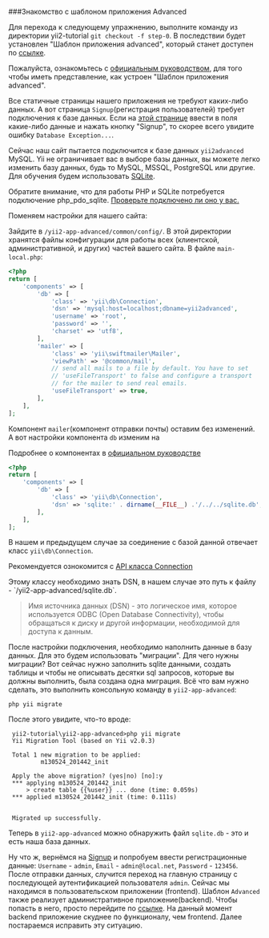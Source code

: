 ###Знакомство с шаблоном приложения Advanced

Для перехода к следующему упражнению, выполните команду из директории yii2-tutorial
`git checkout -f step-0`. В последствии будет установлен "Шаблон приложения advanced", который станет доступен по 
<a href="/yii2-app-advanced/frontend/web/" target="_blank">ссылке</a>.

<p class="alert alert-info">
Пожалуйста, ознакомьтесь с <a href="https://github.com/yiisoft/yii2/blob/master/docs/guide-ru/tutorial-advanced-app.md" target="_blank">
официальным руководством</a>, для того чтобы иметь представление, как устроен "Шаблон приложения advanced".
</p>

Все статичные страницы нашего приложения не требуют каких-либо данных. А вот страница `Signup`(регистрация пользователей)
требует подключения к базе данных. Если на <a href="http://localhost:9000/yii2-app-advanced/frontend/web/index.php?r=site%2Fsignup" target="_blank">
этой странице</a> ввести в поля какие-либо данные и нажать кнопку "Signup", то скорее всего увидите ошибку `Database Exception...`.

Сейчас наш сайт пытается подключится к базе данных `yii2advanced` MySQL. Yii не ограничивает вас в выборе базы данных, вы
можете легко изменить базу данных, будь то MySQL, MSSQL, PostgreSQL или другие. Для обучения будем использовать
<a href="https://ru.wikipedia.org/wiki/SQLite" target="_blank">SQLite</a>.
<p class="alert alert-warning">Обратите внимание, что для работы PHP и SQLite потребуется подключение php_pdo_sqlite.
<a href="/scripts/helpers/check.php" target="_blank">Проверьте подключено ли оно у вас.</a>
</p>

Поменяем настройки для нашего сайта:

Зайдите в `/yii2-app-advanced/common/config/`. В этой директории хранятся файлы конфигурации для работы всех 
(клиентской, административной, и других) частей  вашего сайта. В файле `main-local.php`:

```php
<?php
return [
    'components' => [
        'db' => [
            'class' => 'yii\db\Connection',
            'dsn' => 'mysql:host=localhost;dbname=yii2advanced',
            'username' => 'root',
            'password' => '',
            'charset' => 'utf8',
        ],
        'mailer' => [
            'class' => 'yii\swiftmailer\Mailer',
            'viewPath' => '@common/mail',
            // send all mails to a file by default. You have to set
            // 'useFileTransport' to false and configure a transport
            // for the mailer to send real emails.
            'useFileTransport' => true,
        ],
    ],
];
```


Компонент `mailer`(компонент отправки почты) оставим без изменений. А вот настройки компонента `db` изменим на

<p class="alert alert-info">Подробнее о компонентах в 
<a href="https://github.com/yiisoft/yii2/blob/master/docs/guide-ru/structure-application-components.md" target="_blank">
официальном руководстве</a>
</p>

```php
<?php
return [
    'components' => [
        'db' => [
            'class' => 'yii\db\Connection',
            'dsn' => 'sqlite:' . dirname(__FILE__) .'/../../sqlite.db',
        ],       
    ],
];
```
В нашем и предыдущем случае за соединение с базой данной отвечает класс `yii\db\Connection`.
<p class="alert alert-info">Рекомендуется ознокомится с <a href="http://www.yiiframework.com/doc-2.0/yii-db-connection.html" target="_blank">
API класса Connection</a>
</p>
Этому классу необходимо знать DSN, в нашем случае это путь к файлу - `/yii2-app-advanced/sqlite.db`.     

> Имя источника данных (DSN) - это логическое имя, которое используется ODBC (Open Database Connectivity), чтобы 
> обращаться к диску и другой информации, необходимой для доступа к данным.

После настройки подключения, необходимо наполнить данные в базу данных. Для это будем использовать "миграции". 
Для чего нужны миграции? Вот сейчас нужно заполнить sqlite данными, создать таблицы и чтобы не описывать десятки sql запросов, 
 которые вы должны выполнить, была создана одна миграция. Всё что вам нужно сделать, это выполнить консольную команду в 
 `yii2-app-advanced`:
 
 ```
 php yii migrate
 ```
 
После этого увидите, что-то вроде: 
 
```
 yii2-tutorial\yii2-app-advanced>php yii migrate
 Yii Migration Tool (based on Yii v2.0.3)
 
 Total 1 new migration to be applied:
         m130524_201442_init
 
 Apply the above migration? (yes|no) [no]:y
 *** applying m130524_201442_init
     > create table {{%user}} ... done (time: 0.059s)
 *** applied m130524_201442_init (time: 0.111s)
 
 
 Migrated up successfully.
```
 
Теперь в `yii2-app-advanced` можно обнаружить файл `sqlite.db` - это и есть наша база данных. 

Ну что ж, вернёмся на <a href="http://localhost:9000/yii2-app-advanced/frontend/web/index.php?r=site%2Fsignup" target="_blank">Signup</a>
и попробуем ввести регистрационные данные: `Username` - `admin`, `Email` - `admin@local.net`, `Password` - `123456`.
После отправки данных, случится переход на главную страницу с последующей аутентификацией пользователя `admin`. Сейчас 
мы находимся в пользовательском приложении (frontend). Шаблон `Advanced` также реализует административное приложение(backend).
Чтобы попасть в него, просто перейдите по <a href="/yii2-app-advanced/backend/web/" target="_blank">ссылке</a>. 
На данный момент backend приложение скуднее по функционалу, чем frontend. Далее постараемся исправить эту ситуацию.